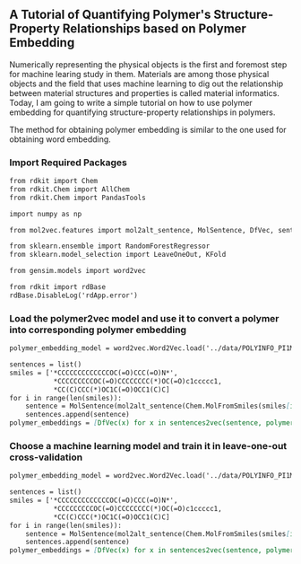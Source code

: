 ## A Tutorial of Quantifying Polymer's Structure-Property Relationships based on Polymer Embedding

Numerically representing the physical objects is the first and foremost step for machine learing study in them. Materials are among those physical objects and the field that uses machine learning to dig out the relationship between material structures and properties is called material informatics. Today, I am going to write a simple tutorial on how to use polymer embedding for quantifying structure-property relationships in polymers. 

The method for obtaining polymer embedding is similar to the one used for obtaining word embedding. 

### Import Required Packages
```markdown
from rdkit import Chem
from rdkit.Chem import AllChem
from rdkit.Chem import PandasTools

import numpy as np 

from mol2vec.features import mol2alt_sentence, MolSentence, DfVec, sentences2vec 

from sklearn.ensemble import RandomForestRegressor
from sklearn.model_selection import LeaveOneOut, KFold

from gensim.models import word2vec

from rdkit import rdBase
rdBase.DisableLog('rdApp.error')
```

### Load the polymer2vec model and use it to convert a polymer into corresponding polymer embedding

```markdown
polymer_embedding_model = word2vec.Word2Vec.load('../data/POLYINFO_PI1M.pkl')

sentences = list()
smiles = ['*CCCCCCCCCCCCCOC(=O)CCC(=O)N*', 
           *CCCCCCCCCOC(=O)CCCCCCCC(*)OC(=O)c1ccccc1,
           *CC(C)CCC(*)OC1C(=O)OCC1(C)C]
for i in range(len(smiles)):
    sentence = MolSentence(mol2alt_sentence(Chem.MolFromSmiles(smiles[i], 1))
    sentences.append(sentence)
polymer_embeddings = [DfVec(x) for x in sentences2vec(sentence, polymer_embedding_model, unseen='UNK')]
```

### Choose a machine learning model and train it in leave-one-out cross-validation
```markdown
polymer_embedding_model = word2vec.Word2Vec.load('../data/POLYINFO_PI1M.pkl')

sentences = list()
smiles = ['*CCCCCCCCCCCCCOC(=O)CCC(=O)N*', 
           *CCCCCCCCCOC(=O)CCCCCCCC(*)OC(=O)c1ccccc1,
           *CC(C)CCC(*)OC1C(=O)OCC1(C)C]
for i in range(len(smiles)):
    sentence = MolSentence(mol2alt_sentence(Chem.MolFromSmiles(smiles[i], 1))
    sentences.append(sentence)
polymer_embeddings = [DfVec(x) for x in sentences2vec(sentence, polymer_embedding_model, unseen='UNK')]
```

